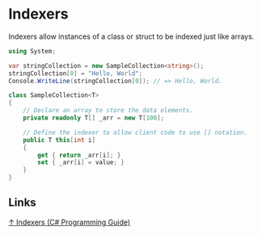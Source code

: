 # Indexers

Indexers allow instances of a class or struct to be indexed just like arrays.

```csharp
using System;

var stringCollection = new SampleCollection<string>();
stringCollection[0] = "Hello, World";
Console.WriteLine(stringCollection[0]); // => Hello, World.

class SampleCollection<T>
{
    // Declare an array to store the data elements.
    private readonly T[] _arr = new T[100];

    // Define the indexer to allow client code to use [] notation.
    public T this[int i]
    {
        get { return _arr[i]; }
        set { _arr[i] = value; }
    }
}
```

## Links

[↑ Indexers (C# Programming Guide)](https://docs.microsoft.com/en-us/dotnet/csharp/programming-guide/indexers/)
